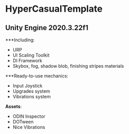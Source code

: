 # HyperCasualTemplate 
## Unity Engine 2020.3.22f1

***Including:
- URP
- UI Scaling Toolkit
- DI Framework
- Skybox, fog, shadow blob, finishing stripes materials

***Ready-to-use mechanics:
- Input Joystick
- Upgrades system
- Vibrations system

**Assets**:
- ODIN Inspector
- DOTween
- Nice Vibrations
